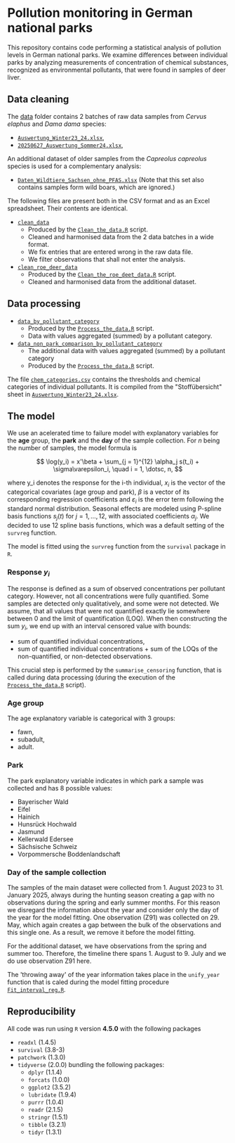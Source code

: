 # Pollution monitoring in German national parks

This repository contains code performing a statistical analysis of pollution levels in German national parks. We examine differences between individual parks by analyzing measurements of concentration of chemical substances, recognized as environmental pollutants, that were found in samples of deer liver.

## Data cleaning

The [data](https://github.com/barbora-sobolova/wildlife_pollution_analysis/tree/main/data) folder contains 2 batches of raw data samples from *Cervus elaphus* and *Dama dama* species:
- [`Auswertung_Winter23_24.xlsx`](https://github.com/barbora-sobolova/wildlife_pollution_analysis/blob/main/data/20250120_Auswertung_Winter23_24.xlsx),
- [`20250627_Auswertung_Sommer24.xlsx`](https://github.com/barbora-sobolova/wildlife_pollution_analysis/blob/main/data/20250627_Auswertung_Sommer24.xlsx),

An additional dataset of older samples from the *Capreolus capreolus* species is used for a complementary analysis:
- [`Daten_Wildtiere_Sachsen_ohne_PFAS.xlsx`](https://github.com/barbora-sobolova/wildlife_pollution_analysis/blob/main/data/Daten_Wildtiere_Sachsen_ohne_PFAS.xlsx) (Note that this set also contains samples form wild boars, which are ignored.)

The following files are present both in the CSV format and as an Excel spreadsheet. Their contents are identical.
- [`clean_data`](https://github.com/barbora-sobolova/wildlife_pollution_analysis/blob/main/data/clean_data.csv)
  - Produced by the [`Clean_the_data.R`](https://github.com/barbora-sobolova/wildlife_pollution_analysis/blob/main/scripts/Clean_the_data.R) script.
  - Cleaned and harmonised data from the 2 data batches in a wide format.
  - We fix entries that are entered wrong in the raw data file.
  - We filter observations that shall not enter the analysis.
- [`clean_roe_deer_data`](https://github.com/barbora-sobolova/wildlife_pollution_analysis/blob/main/data/clean_roe_deer_data.csv)
  - Produced by the [`Clean_the_roe_deet_data.R`](https://github.com/barbora-sobolova/wildlife_pollution_analysis/blob/main/scripts/Clean_the_roe_deer_data.R) script.
  - Cleaned and harmonised data from the additional dataset.
 
## Data processing

- [`data_by_pollutant_category`](https://github.com/barbora-sobolova/wildlife_pollution_analysis/blob/main/data/data_by_pollutant_category.csv)
  - Produced by the [`Process_the_data.R`](https://github.com/barbora-sobolova/wildlife_pollution_analysis/blob/main/scripts/Process_the_data.R) script.
  - Data with values aggregated (summed) by a pollutant category.
- [`data_non_park_comparison_by_pollutant_category`](https://github.com/barbora-sobolova/wildlife_pollution_analysis/blob/main/data/data_non_park_comparison_by_pollutant_category.csv)
  - The additional data with values aggregated (summed) by a pollutant category
  - Produced by the [`Process_the_data.R`](https://github.com/barbora-sobolova/wildlife_pollution_analysis/blob/main/scripts/Process_the_data.R) script.
 
The file [`chem_categories.csv`](https://github.com/barbora-sobolova/wildlife_pollution_analysis/blob/main/data/chemical_categories.csv) contains the thresholds and chemical categories of individual pollutants. It is compiled from the "Stoffübersicht" sheet in [`Auswertung_Winter23_24.xlsx`](https://github.com/barbora-sobolova/wildlife_pollution_analysis/blob/main/data/20250120_Auswertung_Winter23_24.xlsx).

## The model

We use an acelerated time to failure model with explanatory variables for the **age** group, the **park** and the **day** of the sample collection. For $n$ being the number of samples, the model formula is

$$
\log(y_i) = x'\beta + \sum_{j = 1}^{12} \alpha_j s(t_i) + \sigma\varepsilon_i, \quad i = 1, \dotsc, n,
$$

where y_i denotes the response for the i-th individual, $x_i$ is the vector of the categorical covariates (age group and park), $\beta$ is a vector of its corresponding regression coefficients and $\varepsilon_i$ is the error term following the standard normal distribution. Seasonal effects are modeled using P-spline basis functions $s_j(t)$ for $j=1, \dotsc, 12$, with associated coefficients $\alpha_j$. We decided to use $12$ spline basis functions, which was a default setting of the `survreg` function.

The model is fitted using the `survreg` function from the `survival` package in `R`.

### Response $y_i$
The response is defined as a sum of observed concentrations per pollutant category. However, not all concentrations were fully quantified. Some samples are detected only qualitatively, and some were not detected. We assume, that all values that were not quantified exactly lie somewhere between 0 and the limit of quantification (LOQ). When then constructing the sum $y_i$, we end up with an interval censored value with bounds:
- sum of quantified individual concentrations,
- sum of quantified individual concentrations + sum of the LOQs of the non-quantified, or non-detected observations.

This crucial step is performed by the `summarise_censoring` function, that is called during data processing (during the execution of the [`Process_the_data.R`](https://github.com/barbora-sobolova/wildlife_pollution_analysis/blob/main/scripts/Process_the_data.R) script).

### Age group
The age explanatory variable is categorical with 3 groups:
- fawn,
- subadult,
- adult.

### Park
The park explanatory variable indicates in which park a sample was collected and has 8 possible values:
- Bayerischer Wald
- Eifel
- Hainich
- Hunsrück Hochwald
- Jasmund
- Kellerwald Edersee
- Sächsische Schweiz
- Vorpommersche Boddenlandschaft

### Day of the sample collection
The samples of the main dataset were collected from 1. August 2023 to 31. January 2025, always during the hunting season creating a gap with no observations during the spring and early summer months. For this reason we disregard the information about the year and consider only the day of the year for the model fitting. One observation (Z91) was collected on 29. May, which again creates a gap between the bulk of the observations and this single one. As a result, we remove it before the model fitting.

For the additional dataset, we have observations from the spring and summer too. Therefore, the timeline there spans 1. August to 9. July and we do use observation Z91 here.

The 'throwing away' of the year information takes place in the `unify_year` function that is caled during the model fitting procedure [`Fit_interval_reg.R`](https://github.com/barbora-sobolova/wildlife_pollution_analysis/blob/main/scripts/Fit_interval_reg.R).

## Reproducibility
All code was run using `R` version **4.5.0**  with the following packages
- `readxl` (1.4.5)
- `survival` (3.8-3)
- `patchwork` (1.3.0)
- `tidyverse` (2.0.0) bundling the following packages:
  - `dplyr` (1.1.4)
  - `forcats` (1.0.0)
  - `ggplot2` (3.5.2)
  - `lubridate` (1.9.4)
  - `purrr` (1.0.4)
  - `readr` (2.1.5)
  - `stringr` (1.5.1)
  - `tibble` (3.2.1)
  - `tidyr` (1.3.1)
